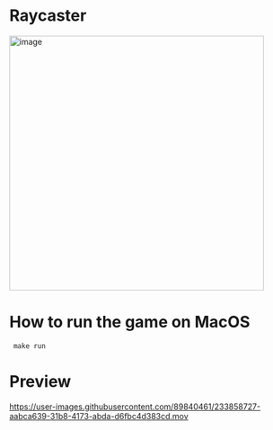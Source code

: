 # Raycaster <cub3D>

<img width="453" alt="image" src="https://user-images.githubusercontent.com/89840461/219872146-6875f28c-744c-4cd1-9c76-d275abee1861.png">
  
# How to run the game on MacOS
 
 ```
  make run
 ```
  
# Preview
  

https://user-images.githubusercontent.com/89840461/233858727-aabca639-31b8-4173-abda-d6fbc4d383cd.mov


 
<!-- https://user-images.githubusercontent.com/13866954/220087668-fa7b8233-d96a-4956-a566-6f538ef558c1.mp4 -->
